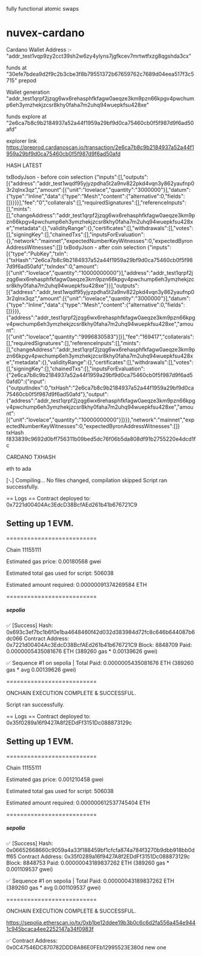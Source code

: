 fully functional atomic swaps 


# nuvex-cardano
Cardano Wallet 
Address :- "addr_test1vqp9zy2cct39sh2w6zy4ylyns7jgfkcev7mrtwtfxzg8qgshda3cx"

funds at "30efe7bdea9d2f9c2b3cbe3f8b79551372b67659762c7689d04eea517f3c5715" prepod 

Wallet generation 
"addr_test1qrpf2jzqg6wx6rehasphfkfagw0aeqze3km9pzn66kpgv4pwchump6eh3ymzhekjzcsr8khy0faha7m2uhq94wuepkfsu428xe"

funds explore at "2e6ca7b8c9b2184937a52a44f1959a29bf9d0ca75460cb0f5f987d9f6ad50afd"

explorer link https://preprod.cardanoscan.io/transaction/2e6ca7b8c9b2184937a52a44f1959a29bf9d0ca75460cb0f5f987d9f6ad50afd

HASH LATEST 


txBodyJson - before coin selection {"inputs":[],"outputs":[{"address":"addr_test1wqdf95yjyzpdha5t2a9nv822pkd4vqn3y862yaufnp03r2qlnx3qz","amount":[{"unit":"lovelace","quantity":"3000000"}],"datum":{"type":"Inline","data":{"type":"Mesh","content":{"alternative":0,"fields":[]}}}}],"fee":"0","collaterals":[],"requiredSignatures":[],"referenceInputs":[],"mints":[],"changeAddress":"addr_test1qrpf2jzqg6wx6rehasphfkfagw0aeqze3km9pzn66kpgv4pwchump6eh3ymzhekjzcsr8khy0faha7m2uhq94wuepkfsu428xe","metadata":{},"validityRange":{},"certificates":[],"withdrawals":[],"votes":[],"signingKey":[],"chainedTxs":[],"inputsForEvaluation":{},"network":"mainnet","expectedNumberKeyWitnesses":0,"expectedByronAddressWitnesses":[]}
txBodyJson - after coin selection {"inputs":[{"type":"PubKey","txIn":{"txHash":"2e6ca7b8c9b2184937a52a44f1959a29bf9d0ca75460cb0f5f987d9f6ad50afd","txIndex":0,"amount":[{"unit":"lovelace","quantity":"10000000000"}],"address":"addr_test1qrpf2jzqg6wx6rehasphfkfagw0aeqze3km9pzn66kpgv4pwchump6eh3ymzhekjzcsr8khy0faha7m2uhq94wuepkfsu428xe"}}],"outputs":[{"address":"addr_test1wqdf95yjyzpdha5t2a9nv822pkd4vqn3y862yaufnp03r2qlnx3qz","amount":[{"unit":"lovelace","quantity":"3000000"}],"datum":{"type":"Inline","data":{"type":"Mesh","content":{"alternative":0,"fields":[]}}}},{"address":"addr_test1qrpf2jzqg6wx6rehasphfkfagw0aeqze3km9pzn66kpgv4pwchump6eh3ymzhekjzcsr8khy0faha7m2uhq94wuepkfsu428xe","amount":[{"unit":"lovelace","quantity":"9996830583"}]}],"fee":"169417","collaterals":[],"requiredSignatures":[],"referenceInputs":[],"mints":[],"changeAddress":"addr_test1qrpf2jzqg6wx6rehasphfkfagw0aeqze3km9pzn66kpgv4pwchump6eh3ymzhekjzcsr8khy0faha7m2uhq94wuepkfsu428xe","metadata":{},"validityRange":{},"certificates":[],"withdrawals":[],"votes":[],"signingKey":[],"chainedTxs":[],"inputsForEvaluation":{"2e6ca7b8c9b2184937a52a44f1959a29bf9d0ca75460cb0f5f987d9f6ad50afd0":{"input":{"outputIndex":0,"txHash":"2e6ca7b8c9b2184937a52a44f1959a29bf9d0ca75460cb0f5f987d9f6ad50afd"},"output":{"address":"addr_test1qrpf2jzqg6wx6rehasphfkfagw0aeqze3km9pzn66kpgv4pwchump6eh3ymzhekjzcsr8khy0faha7m2uhq94wuepkfsu428xe","amount":[{"unit":"lovelace","quantity":"10000000000"}]}}},"network":"mainnet","expectedNumberKeyWitnesses":0,"expectedByronAddressWitnesses":[]}
txHash f833839c9692d0bff756311b09bed5dc76f06b5da808df91b2755220e4dcd1fc



CARDANO TXHASH 


eth to ada 

[⠢] Compiling...
No files changed, compilation skipped
Script ran successfully.

== Logs ==
  Contract deployed to: 0x7221d00404Ac3EdcD38BcfAEd261b41b676721C9

## Setting up 1 EVM.

==========================

Chain 11155111

Estimated gas price: 0.00180568 gwei

Estimated total gas used for script: 506038

Estimated amount required: 0.00000091374269584 ETH

==========================

##### sepolia
✅  [Success] Hash: 0x693c3ef7bc1b6f0e1ba4648460f42d032d383984d72fc8c646b644087b6dc066
Contract Address: 0x7221d00404Ac3EdcD38BcfAEd261b41b676721C9
Block: 8848709
Paid: 0.0000005435081676 ETH (389260 gas * 0.00139626 gwei)

✅ Sequence #1 on sepolia | Total Paid: 0.0000005435081676 ETH (389260 gas * avg 0.00139626 gwei)


==========================

ONCHAIN EXECUTION COMPLETE & SUCCESSFUL.


Script ran successfully.

== Logs ==
  Contract deployed to: 0x35f0289a16f9427A8f2EDdFf3151Dc088873129c

## Setting up 1 EVM.

==========================

Chain 11155111

Estimated gas price: 0.001210458 gwei

Estimated total gas used for script: 506038

Estimated amount required: 0.000000612537745404 ETH

==========================

##### sepolia
✅  [Success] Hash: 0x06652668660c9059a4a33f188459bf1cfcfa874a784f3270b9dbb918bb0dff65
Contract Address: 0x35f0289a16f9427A8f2EDdFf3151Dc088873129c
Block: 8848753
Paid: 0.00000043189837262 ETH (389260 gas * 0.001109537 gwei)

✅ Sequence #1 on sepolia | Total Paid: 0.00000043189837262 ETH (389260 gas * avg 0.001109537 gwei)


==========================

ONCHAIN EXECUTION COMPLETE & SUCCESSFUL.

https://sepolia.etherscan.io/tx/0xb1be12ddee19b3b0c6c6d2fa556a454e9441c945bcaca4ee2252147a34f0983f





✅ Contract Address: 0x0C47546DC870782DDD8A86E0FEb12995523E380d
new one 
